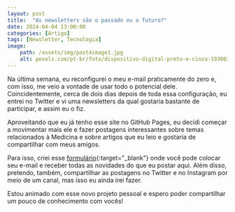 ```yaml
---
layout: post
title:  "As newsletters são o passado ou o futuro?"
date: 2024-04-04 13:00:00
categories: [Artigo]
tags: [Newsletter, Tecnologia]
image: 
    path: /assets/img/post4image1.jpg
    alt: pexels.com/pt-br/foto/dispositivo-digital-preto-e-cinza-193003
---
```


Na última semana, eu reconfigurei o meu e-mail praticamente do zero e, com isso, me veio a vontade de usar todo o potencial dele. Coincidentemente, cerca de dois dias depois de toda essa configuração, eu entrei no Twitter e vi uma newsletters da qual gostaria bastante de participar, e assim eu o fiz.

Aproveitando que eu já tenho esse site no GitHub Pages, eu decidi começar a movimentar mais ele e fazer postagens interessantes sobre temas relacionados à Medicina e sobre artigos que eu leio e gostaria de compartilhar com meus amigos.

Para isso, criei esse [formulário](https://forms.gle/SBjxEe4PiRoZwjQ56){:target="_blank"} onde você pode colocar seu e-mail e receber todas as novidades do que eu postar aqui. Além disso, pretendo, também, compartilhar as postagens no Twitter e no Instagram por meio de um canal, mas isso eu ainda irei fazer.

Estou animado com esse novo projeto pessoal e espero poder compartilhar um pouco de conhecimento com vocês!  